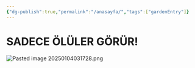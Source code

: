 ```yaml
---
{"dg-publish":true,"permalink":"/anasayfa/","tags":["gardenEntry"]}
---
```



# **SADECE ÖLÜLER GÖRÜR!**

![Pasted image 20250104031728.png](/img/user/resimler/Pasted%20image%2020250104031728.png)



